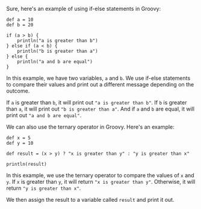 Sure, here's an example of using if-else statements in Groovy:

```
def a = 10
def b = 20

if (a > b) {
    println("a is greater than b")
} else if (a < b) {
    println("b is greater than a")
} else {
    println("a and b are equal")
}
```

In this example, we have two variables, `a` and `b`. We use if-else statements to compare their values and print out a different message depending on the outcome. 

If `a` is greater than `b`, it will print out `"a is greater than b"`. If `b` is greater than `a`, it will print out `"b is greater than a"`. And if `a` and `b` are equal, it will print out `"a and b are equal"`. 

We can also use the ternary operator in Groovy. Here's an example:

```
def x = 5
def y = 10

def result = (x > y) ? "x is greater than y" : "y is greater than x"

println(result)
```

In this example, we use the ternary operator to compare the values of `x` and `y`. If `x` is greater than `y`, it will return `"x is greater than y"`. Otherwise, it will return `"y is greater than x"`. 

We then assign the result to a variable called `result` and print it out.